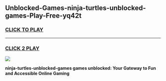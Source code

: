 
## Unblocked-Games-ninja-turtles-unblocked-games-Play-Free-yq42t
<h3>
<a href="https://premium76.site?title=ninja-turtles-unblocked-games&ref=19M">CLICK TO PLAY</a></h3>
<hr>

<h3>
<a href="https://premium76.site?title=ninja-turtles-unblocked-games&ref=19M">CLICK 2 PLAY</a>
  
</h3>

<a href="https://premium76.site?title=ninja-turtles-unblocked-games&ref=19M"><img src="https://clearcache.store/games.png"></a>


**ninja-turtles-unblocked-games games unblocked: Your Gateway to Fun and Accessible Online Gaming**
